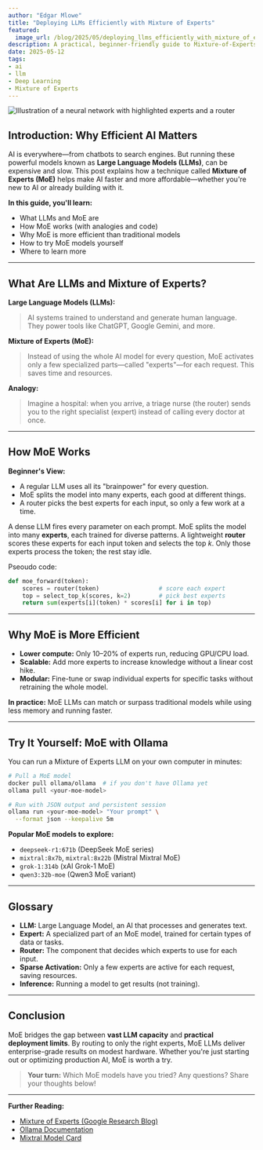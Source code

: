 ```yaml
---
author: "Edgar Mlowe"
title: "Deploying LLMs Efficiently with Mixture of Experts"
featured:
  image_url: /blog/2025/05/deploying_llms_efficiently_with_mixture_of_experts/moe_illusraction.webp
description: A practical, beginner-friendly guide to Mixture-of-Experts (MoE) architectures for efficient LLM deployment.
date: 2025-05-12
tags:
- ai
- llm
- Deep Learning
- Mixture of Experts
---
```


![Illustration of a neural network with highlighted experts and a router](/blog/2025/05/deploying_llms_efficiently_with_mixture_of_experts/moe_illusraction.webp)

<!-- Illustration by Edgar Mlowe, 2025. -->

## Introduction: Why Efficient AI Matters

AI is everywhere—from chatbots to search engines. But running these powerful models known as  **Large Language Models (LLMs)**, can be expensive and slow. This post explains how a technique called **Mixture of Experts (MoE)** helps make AI faster and more affordable—whether you're new to AI or already building with it.

**In this guide, you'll learn:**
- What LLMs and MoE are 
- How MoE works (with analogies and code)
- Why MoE is more efficient than traditional models
- How to try MoE models yourself
- Where to learn more

---

## What Are LLMs and Mixture of Experts?

**Large Language Models (LLMs):**
> AI systems trained to understand and generate human language. They power tools like ChatGPT, Google Gemini, and more.

**Mixture of Experts (MoE):**
> Instead of using the whole AI model for every question, MoE activates only a few specialized parts—called "experts"—for each request. This saves time and resources.

**Analogy:**
> Imagine a hospital: when you arrive, a triage nurse (the router) sends you to the right specialist (expert) instead of calling every doctor at once.

---

## How MoE Works 

**Beginner's View:**
- A regular LLM uses all its "brainpower" for every question.
- MoE splits the model into many experts, each good at different things.
- A router picks the best experts for each input, so only a few work at a time.

A dense LLM fires every parameter on each prompt. MoE splits the model into many **experts**, each trained for diverse patterns. A lightweight **router** scores these experts for each input token and selects the top *k*. Only those experts process the token; the rest stay idle.

Pseoudo code:
```python
def moe_forward(token):
    scores = router(token)                 # score each expert
    top = select_top_k(scores, k=2)        # pick best experts
    return sum(experts[i](token) * scores[i] for i in top)
```

---

## Why MoE is More Efficient

- **Lower compute:** Only 10–20% of experts run, reducing GPU/CPU load.
- **Scalable:** Add more experts to increase knowledge without a linear cost hike.
- **Modular:** Fine-tune or swap individual experts for specific tasks without retraining the whole model.

**In practice:** MoE LLMs can match or surpass traditional models while using less memory and running faster.

---

## Try It Yourself: MoE with Ollama

You can run a Mixture of Experts LLM on your own computer in minutes:

```bash
# Pull a MoE model
docker pull ollama/ollama  # if you don't have Ollama yet
ollama pull <your-moe-model>

# Run with JSON output and persistent session
ollama run <your-moe-model> "Your prompt" \
  --format json --keepalive 5m
```

**Popular MoE models to explore:**
- `deepseek-r1:671b` (DeepSeek MoE series)
- `mixtral:8x7b`, `mixtral:8x22b` (Mistral Mixtral MoE)
- `grok-1:314b` (xAI Grok-1 MoE)
- `qwen3:32b-moe` (Qwen3 MoE variant)

---

## Glossary

- **LLM:** Large Language Model, an AI that processes and generates text.
- **Expert:** A specialized part of an MoE model, trained for certain types of data or tasks.
- **Router:** The component that decides which experts to use for each input.
- **Sparse Activation:** Only a few experts are active for each request, saving resources.
- **Inference:** Running a model to get results (not training).

---

## Conclusion

MoE bridges the gap between **vast LLM capacity** and **practical deployment limits**. By routing to only the right experts, MoE LLMs deliver enterprise-grade results on modest hardware. Whether you're just starting out or optimizing production AI, MoE is worth a try.

> **Your turn:** Which MoE models have you tried? Any questions? Share your thoughts below!

---

**Further Reading:**
- [Mixture of Experts (Google Research Blog)](https://ai.googleblog.com/2021/01/introducing-mixture-of-experts.html)
- [Ollama Documentation](https://ollama.com/docs)
- [Mixtral Model Card](https://huggingface.co/mistralai/Mixtral-8x7B-Instruct-v0.1)


